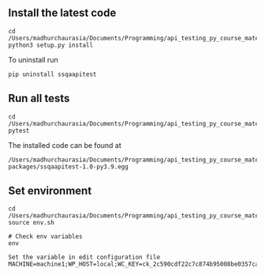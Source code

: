 ## Install the latest code
```shell
cd /Users/madhurchaurasia/Documents/Programming/api_testing_py_course_material/automation_code
python3 setup.py install 
```

To uninstall run
```shell
pip uninstall ssqaapitest
```

## Run all tests
```shell
cd /Users/madhurchaurasia/Documents/Programming/api_testing_py_course_material/automation_code/ssqaapitest
pytest 
```

The installed code can be found at 
```shell
/Users/madhurchaurasia/Documents/Programming/api_testing_py_course_material/venv_api/lib/python3.9/site-packages/ssqaapitest-1.0-py3.9.egg
```

## Set environment

```shell
cd /Users/madhurchaurasia/Documents/Programming/api_testing_py_course_material/automation_code
source env.sh  

# Check env variables 
env
```
```shell
Set the variable in edit configuration file
MACHINE=machine1;WP_HOST=local;WC_KEY=ck_2c590cdf22c7c874b95008be0357ca3098f22344;WC_SECRET=cs_c5386f90c46412ab734d6009bf25748065e7ae25;DB_USER=root;DB_PASSWORD=root```